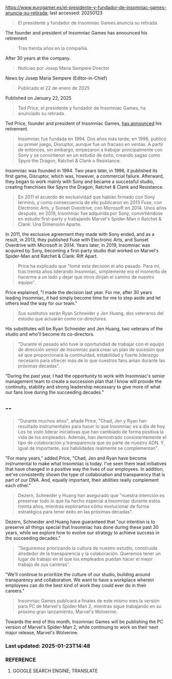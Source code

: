 https://www.eurogamer.es/el-presidente-y-fundador-de-insomniac-games-anuncia-su-retirada; last accessed: 20250123

> El presidente y fundador de Insomniac Games anuncia su retirada

The founder and president of Insomniac Games has announced his retirement

> Tras treinta años en la compañía.

After 30 years at the company.

> Noticias por Josep Maria Sempere Director

News by Josep Maria Sempere (Editor-in-Chief)

> Publicado el 22 de enero de 2025

Published on January 22, 2025

> Ted Price, el presidente y fundador de Insomniac Games, ha anunciado su retirada.

Ted Price, founder and president of Insomniac Games, [has announced](https://sonyinteractive.com/en/news/blog/ted-price-announces-retirement) his retirement.

> Insomniac fue fundada en 1994. Dos años más tarde, en 1996, publicó su primer juego, Disruptor, aunque fue un fracaso en ventas. A partir de entonces, sin embargo, empezaron a trabajar principalmente con Sony y se convirtieron en un estudio de éxito, creando sagas como Spyro the Dragon, Ratchet & Clank o Resistance.

Insomniac was founded in 1994. Two years later, in 1996, it published its first game, Disruptor, which was, however, a commercial failure. Afterward, they began to work mainly with Sony and became a successful studio, creating franchises like Spyro the Dragon, Ratchet & Clank and Resistance.

> En 2011 el acuerdo de exclusividad que habían firmado con Sony terminó, y como consecuencia de ello publicaron en 2013 Fuse, con Electronic Arts, y Sunset Overdrive, con Microsoft en 2014. Unos años después, en 2019, Insomniac fue adquirida por Sony, convirtiéndose en estudio first-party y trabajando Marvel's Spider-Man o Ratchet & Clank: Una Dimensión Aparte.

In 2011, the exclusive agreement they made with Sony ended, and as a result, in 2013, they published Fuse with Electronic Arts, and Sunset Overdrive with Microsoft in 2014. Years later, in 2019, Insomniac was acquired by Sony, becoming a first-party studio that worked on Marvel's Spider-Man and Ratchet & Clank: Rift Apart.

> Price ha explicado que "tomé esta decisión el año pasado. Para mi, tras treinta años liderando Insomniac, simplemente era el momento de hacerme a un lado y dejar que otros dirijan el camino de nuestro equipo".

Price explained, "I made the decision last year. For me, after 30 years leading Insomniac, it had simply become time for me to step aside and let others lead the way for our team."

> Sus sustitutos serán Ryan Schneider y Jen Huang, dos veteranos del estudio que actuarán como co-directores.

His substitutes will be Ryan Schneider and Jen Huang, two veterans of the studio and who'll become its co-directors.

> "Durante el pasado año tuve la oportunidad de trabajar con el equipo de dirección senior de Insomniac para crear un plan de sucesión que sé que proporcionará la continuidad, estabilidad y fuerte liderazgo necesario para ofrecer más de lo que nuestros fans aman durante las próximas décadas". 

"During the past year, I had the opportunity to work with Insomniac's senior management team to create a succession plan that I know will provide the continuity, stability and strong leadership necessary to give more of what our fans love during the succeeding decades."

## --

> "Durante muchos años", añade Price, "Chad, Jen y Ryan han resultado instrumentales para hacer lo que Insomniac es a día de hoy. Les he visto liderar iniciativas que han cambiado de forma positiva la vida de los empleados. Además, han demostrado consistentemente el tipo de colaboración y transparencia que es parte de nuestro ADN. Y, igual de importante, sus habilidades realmente se complementan".

"For many years," added Price, "Chad, Jen and Ryan have become instrumental to make what Insomniac is today. I've seen them lead initiatives that have changed in a positive way the lives of our employees. In addition, we've consistently shown the type of collaboration and transparency that is part of our DNA. And, equally important, their abilities really complement each other."

> Dezern, Schneider y Huang han asegurado que "nuestra intención es preservar todo lo que ha hecho especial a Insomniac durante estos treinta años, mientras exploramos cómo evolucionar de forma estratégica para tener éxito en las próximas décadas".

Dezern, Schneider and Huang have guaranteed that "our intention is to preserve all things special that Insomniac has done during these past 30 years, while we explore how to evolve our strategy to achieve success in the succeeding decades."

> "Seguiremos priorizando la cultura de nuestro estudio, construida alrededor de la transparencia y la colaboración. Queremos tener un lugar de trabajo en el que los empleados puedan hacer el mejor trabajo de sus carreras".

"We'll continue to prioritize the culture of our studio, building around transparency and collaboration. We want to have a workplace wherein employees can do the best kind of work they could ever do in their careers."

> Insomniac Games publicará a finales de este mismo mes la versión para PC de Marvel's Spider-Man 2, mientras sigue trabajando en su próximo gran lanzamiento, Marvel's Wolverine. 

Towards the end of this month, Insomniac Games will be publishing the PC version of Marvel's Spider-Man 2, while continuing to work on their next major release, Marvel's Wolverine.

### Last updated: 2025-01-23T14:48

### REFERENCE

1) GOOGLE SEARCH ENGINE; TRANSLATE
